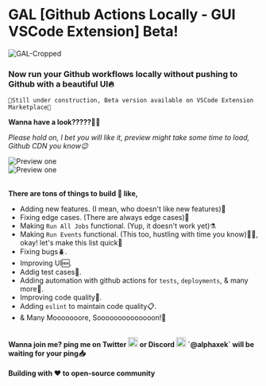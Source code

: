 # GAL [Github Actions Locally - GUI VSCode Extension] Beta!

![GAL-Cropped](https://user-images.githubusercontent.com/116849110/215295110-cfcaaf1b-8c2a-4f68-acce-c15209f8f0e0.png)


<h3><b>Now run your Github workflows locally without pushing to Github with a beautiful UI🔥</b></h3>

```
🚧Still under construction, Beta version available on VSCode Extension Marketplace🏪
```

<b>Wanna have a look?????🤩🤩</b>

<i>Please hold on, I bet you will like it, preview might take some time to load, Github CDN you know😉</i>

<picture>
  <img alt="Preview one" src="https://user-images.githubusercontent.com/116849110/215318581-e0f14f29-fa2a-4052-bfd1-6322949c7765.gif">
</picture>
<br>
<picture>
  <img alt="Preview one" src="https://user-images.githubusercontent.com/116849110/215318586-0b4ea69a-10b2-4e8c-ba3a-5cc02967ecff.gif">
</picture>

<br>
<br>

<b>There are tons of things to build 👷 like,</b>

- Adding new features. (I mean, who doesn't like new features)🤩
- Fixing edge cases. (There are always edge cases)🔧
- Making `Run All Jobs` functional. (Yup, it doesn't work yet)⚗️
- Making `Run Events` functional. (This too, hustling with time you know)🏃‍♂️, okay! let's make this list quick😬
- Fixing bugs🪲.
- Improving UI🆕.
- Addig test cases🧪.
- Adding automation with github actions for `tests`, `deployments`, & many more🤖.
- Improving code quality📝.
- Adding `eslint` to maintain code quality📋.
- & Many Mooooooore, Soooooooooooooon!👾

<br>
<b>Wanna join me? ping me on
Twitter
<picture>
  <img alt="Preview one" src="https://user-images.githubusercontent.com/116849110/215319360-927fc5f5-927b-4547-9b89-1945bf6567dd.png" width="20px">
</picture>
or Discord
<picture>
  <img alt="Preview one" src="https://user-images.githubusercontent.com/116849110/215319394-caffa416-198a-4642-a21d-892dbdf1fc08.png" width="20px">
</picture>
`@alphaxek` will be waiting for your ping📥
</b>

<br>
<br>
<b>Building with ❤️ to open-source community</b>
